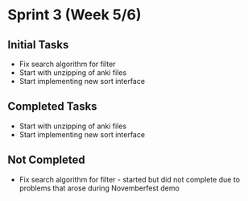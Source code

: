 # Sprint 3 (Week 5/6)
## Initial Tasks
- Fix search algorithm for filter
- Start with unzipping of anki files
- Start implementing new sort interface
## Completed Tasks
- Start with unzipping of anki files
- Start implementing new sort interface
## Not Completed
- Fix search algorithm for filter - started but did not complete due to problems that arose during Novemberfest demo
